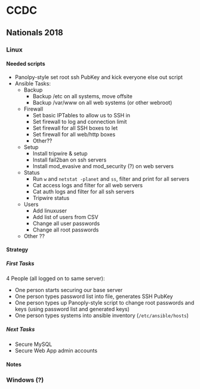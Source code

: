 # CCDC

## Nationals 2018

### Linux

#### Needed scripts
* Panolpy-style set root ssh PubKey and kick everyone else out script
* Ansible Tasks:
  * Backup
    * Backup /etc on all systems, move offsite
    * Backup /var/www on all web systems (or other webroot)
  * Firewall
    * Set basic IPTables to allow us to SSH in
    * Set firewall to log and connection limit
    * Set firewall for all SSH boxes to let
    * Set firewall for all web/http boxes
    * Other??
  * Setup
    * Install tripwire & setup
    * Install fail2ban on ssh servers
    * Install mod_evasive and mod_security (?) on web servers
  * Status
    * Run `w` and `netstat -planet` and `ss`, filter and print for all servers
    * Cat access logs and filter for all web servers
    * Cat auth logs and filter for all ssh servers
    * Tripwire status
  * Users
    * Add linuxuser
    * Add list of users from CSV
    * Change all user passwords
    * Change all root passwords
  * Other ??

#### Strategy

##### First Tasks

4 People (all logged on to same server):
  * One person starts securing our base server
  * One person types password list into file, generates SSH PubKey
  * One person types up Panoply-style script to change root passwords and keys (using password list and generated keys)
  * One person types systems into ansible inventory (`/etc/ansible/hosts`)

##### Next Tasks

* Secure MySQL
* Secure Web App admin accounts

#### Notes

### Windows (?)
